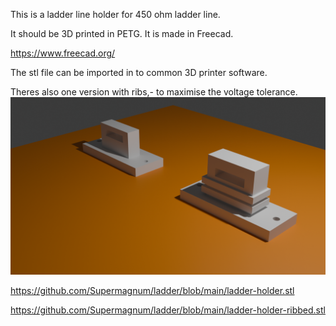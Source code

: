 This is a ladder line holder for 450 ohm ladder line.

It should be 3D printed in PETG.
It is made in Freecad.

https://www.freecad.org/

The stl file can be imported in to  common 3D printer software.

Theres also one version with ribs,- to maximise the voltage tolerance.
![holders.png](holders.png)  

https://github.com/Supermagnum/ladder/blob/main/ladder-holder.stl

https://github.com/Supermagnum/ladder/blob/main/ladder-holder-ribbed.stl


